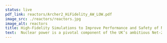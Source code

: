 ```yaml
---
status: live
pdf_link: reactors/Archer2_HiFidelity_AW_LOW.pdf
image_src: ./reactors/reactors.jpg
image_alt: reactors
title: High-Fidelity Simulations to Improve Performance and Safety of Nuclear Reactors
text:  Nuclear power is a pivotal component of the UK’s ambitious Net-Zero strategies for 2050. Central to its use is the industry’s paramount commitment to safety. Researchers from STFC Daresbury Laboratory, University of Sheffield and EDF R&D have leveraged the computational power of ARCHER2 to carry out high-fidelity simulations of Pressurised Water Reactor fuel assembly under conditions of clad ballooning, in order to gain a deeper understanding of the safety implications of a potential issue with the integrity of a fuel rod.
---
```

